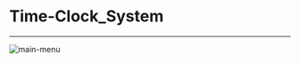 # Time-Clock_System
-----------------------------------------------------------------
![main-menu](https://user-images.githubusercontent.com/52839097/153806012-d2031e82-97ed-4aad-b671-b2fabb69043f.PNG)






